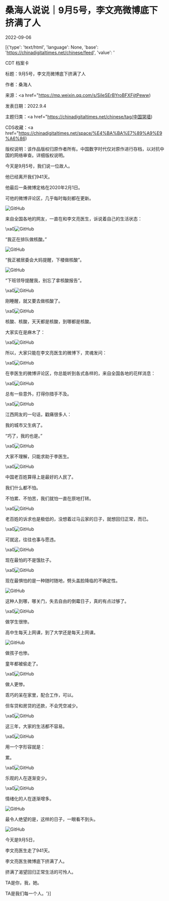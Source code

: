 # 桑海人说说｜9月5号，李文亮微博底下挤满了人

2022-09-06

[{'type': 'text/html', 'language': None, 'base': 'https://chinadigitaltimes.net/chinese/feed', 'value': '

CDT 档案卡

标题：9月5号，李文亮微博底下挤满了人

作者：桑海人

来源：<a href="https://mp.weixin.qq.com/s/SileSErBYroBFXFijtPeww)

发表日期：2022.9.4

主题归类：<a href="https://chinadigitaltimes.net/chinese/tag/中国哭墙)

CDS收藏：<a href="https://chinadigitaltimes.net/space/%E4%BA%BA%E7%89%A9%E9%A6%86)

版权说明：该作品版权归原作者所有。中国数字时代仅对原作进行存档，以对抗中国的网络审查。详细版权说明。





今天是9月5号，我们说一位故人。

他已经离开我们941天。

他最后一条微博定格在2020年2月1日。

可他的微博评论区，几乎每时每刻都在更新。

![GitHub](https://chinadigitaltimes.net/chinese/files/2022/09/post-686674-6317d0b243bb0.png)

来自全国各地的网友，一直在和李文亮医生，诉说着自己的生活状态：

\xa0![GitHub](https://chinadigitaltimes.net/chinese/files/2022/09/post-686674-6317d0b24ccb9.png)

“我正在排队做核酸。”

![GitHub](https://chinadigitaltimes.net/chinese/files/2022/09/post-686674-6317d0b255951.png)

“我正被居委会大妈提醒，下楼做核酸”。

![GitHub](https://chinadigitaltimes.net/chinese/files/2022/09/post-686674-6317d0b25e22b.png)

“下班领导提醒我，别忘了拿核酸报告”。

\xa0![GitHub](https://chinadigitaltimes.net/chinese/files/2022/09/post-686674-6317d0b2677cd.png)

刚睡醒，就又要去做核酸了。

\xa0![GitHub](https://chinadigitaltimes.net/chinese/files/2022/09/post-686674-6317d0b270fb6.png)

核酸、核酸，天天都是核酸，到哪都是核酸。

大家实在是麻木了：

\xa0![GitHub](https://chinadigitaltimes.net/chinese/files/2022/09/post-686674-6317d0b2795b2.png)

所以，大家只能在李文亮医生的微博下，灵魂发问：

\xa0![GitHub](https://chinadigitaltimes.net/chinese/files/2022/09/post-686674-6317d0b285079.png)

在李医生的微博评论区，你总能听到各式各样的，来自全国各地的花样消息：

\xa0![GitHub](https://chinadigitaltimes.net/chinese/files/2022/09/post-686674-6317d0b28e12b.png)

总有一些意外，打得你措手不及。

\xa0![GitHub](https://chinadigitaltimes.net/chinese/files/2022/09/post-686674-6317d0b2a28bc.png)

江西网友的一句话，戳痛很多人：

我的城市又生病了。

“巧了，我的也是。”

\xa0![GitHub](https://chinadigitaltimes.net/chinese/files/2022/09/post-686674-6317d0b2ac6bc.png)

大家不理解，只能求助于李医生。

\xa0![GitHub](https://chinadigitaltimes.net/chinese/files/2022/09/post-686674-6317d0b2b7b2e.png)

中国老百姓算得上是最好的人民了。

我们什么都不怕。

不怕累、不怕苦，我们就怕一直在原地打转。

\xa0![GitHub](https://chinadigitaltimes.net/chinese/files/2022/09/post-686674-6317d0b2c21ce.png)

老百姓的诉求也是极低的，没想着过马云家的日子，就想回归正常，而已。

\xa0![GitHub](https://chinadigitaltimes.net/chinese/files/2022/09/post-686674-6317d0b2d1ab5.png)

可就这，往往也事与愿违。

\xa0![GitHub](https://chinadigitaltimes.net/chinese/files/2022/09/post-686674-6317d0b2e08fe.png)

现在最怕的不是饿肚子。

\xa0![GitHub](https://chinadigitaltimes.net/chinese/files/2022/09/post-686674-6317d0b2eef02.png)

现在最惧怕的是一种随时随地，劈头盖脸降临的不确定性。

![GitHub](https://chinadigitaltimes.net/chinese/files/2022/09/post-686674-6317d0b308f58.png)

这种人到哪，哪关门，失去自由的倒霉日子，真的有点过够了。

\xa0![GitHub](https://chinadigitaltimes.net/chinese/files/2022/09/post-686674-6317d0b31720c.png)

做学生很惨。

高中生每天上网课，到了大学还是每天上网课。

![GitHub](https://chinadigitaltimes.net/chinese/files/2022/09/post-686674-6317d0b322a96.png)

做孩子也惨。

童年都被偷走了。

\xa0![GitHub](https://chinadigitaltimes.net/chinese/files/2022/09/post-686674-6317d0b32ef7b.png)

做人更惨。

乖巧的呆在家里，配合工作，可以。

但车贷和房贷的还款，不会凭空减少。

\xa0![GitHub](https://chinadigitaltimes.net/chinese/files/2022/09/post-686674-6317d0b33bd91.png)

这三年，大家的生活都不容易。

\xa0![GitHub](https://chinadigitaltimes.net/chinese/files/2022/09/post-686674-6317d0b3468fa.png)

用一个字形容就是：

累。

\xa0![GitHub](https://chinadigitaltimes.net/chinese/files/2022/09/post-686674-6317d0b350135.png)

乐观的人在逐渐变少。

\xa0![GitHub](https://chinadigitaltimes.net/chinese/files/2022/09/post-686674-6317d0b35a76e.png)

情绪化的人在逐渐增多。

![GitHub](https://chinadigitaltimes.net/chinese/files/2022/09/post-686674-6317d0b36413b.png)

最令人绝望的是，这样的日子，一眼看不到头。

![GitHub](https://chinadigitaltimes.net/chinese/files/2022/09/post-686674-6317d0b37090d.png)

今天是9月5日，

李文亮医生走了941天。

李文亮医生微博底下挤满了人。

挤满了渴望回归正常生活的可怜人。

TA是你，我，她。

TA是我们每一个人。'}]